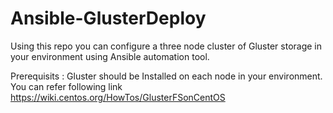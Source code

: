 # Ansible-GlusterDeploy
Using this repo you can configure a three node cluster of Gluster storage in your environment using Ansible automation tool.

Prerequisits :
Gluster should be Installed on each node in your environment. You can refer following link
  https://wiki.centos.org/HowTos/GlusterFSonCentOS
